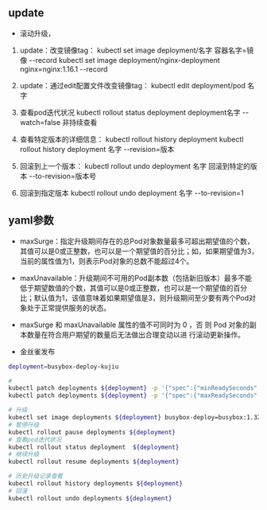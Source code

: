 ## update
- 滚动升级，
1. update：改变镜像tag：
  kubectl set image deployment/名字 容器名字=镜像 --record
  kubectl set image deployment/nginx-deployment nginx=nginx:1.16.1 --record
  
2. update：通过edit配置文件改变镜像tag：
  kubectl edit deployment/pod 名字

3. 查看pod迭代状况
kubectl rollout status deployment deployment名字
--watch=false 非持续查看

4. 查看特定版本的详细信息：
  kubectl rollout history deployment
  kubectl rollout history deployment 名字 --revision=版本

5. 回滚到上一个版本：
  kubectl rollout undo deployment 名字
  回滚到特定的版本 --to-revision=版本号

6. 回滚到指定版本
kubectl rollout undo deployment 名字 --to-revision=1

## yaml参数
- maxSurge：指定升级期间存在的总Pod对象数量最多可超出期望值的个数，其值可以是0或正整数，也可以是一个期望值的百分比；如，如果期望值为3，当前的属性值为1，则表示Pod对象的总数不能超过4个。
- maxUnavailable：升级期间不可用的Pod副本数（包括新旧版本）最多不能低于期望数值的个数，其值可以是0或正整数，也可以是一个期望值的百分比；默认值为1，该值意味着如果期望值是3，则升级期间至少要有两个Pod对象处于正常提供服务的状态。

- maxSurge 和 maxUnavailable 属性的值不可同时为 0 ，否 则 Pod 对象的副本数量在符合用户期望的数量后无法做出合理变动以进 行滚动更新操作。

- 金丝雀发布
```bash
deployment=busybox-deploy-kujiu

# 
kubectl patch deployments ${deployment} -p '{"spec":{"minReadySeconds":5}}' # 默认值为0
kubectl patch deployments ${deployment} -p '{"spec":{"maxReadySeconds":3600}}'

# 升级
kubectl set image deployments ${deployment} busybox-deploy=busybox:1.32-musl
# 暂停升级
kubectl rollout pause deployments ${deployment}
# 查看pod迭代状况
kubectl rollout status deployment  ${deployment}
# 继续升级
kubectl rollout resume deployments ${deployment}

# 历史升级记录查看
kubectl rollout history deployments ${deployment}
# 回滚
kubectl rollout undo deployments ${deployment}


```